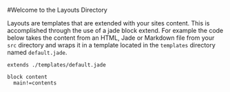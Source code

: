 #Welcome to the Layouts Directory

Layouts are templates that are extended with your sites content. This is accomplished through the use of a jade block extend. For example the code below takes the content from an HTML, Jade or Markdown file from your ```src``` directory and wraps it in a template located in the ```templates``` directory named ```default.jade```.

```
extends ./templates/default.jade

block content
  main!=contents  
```
